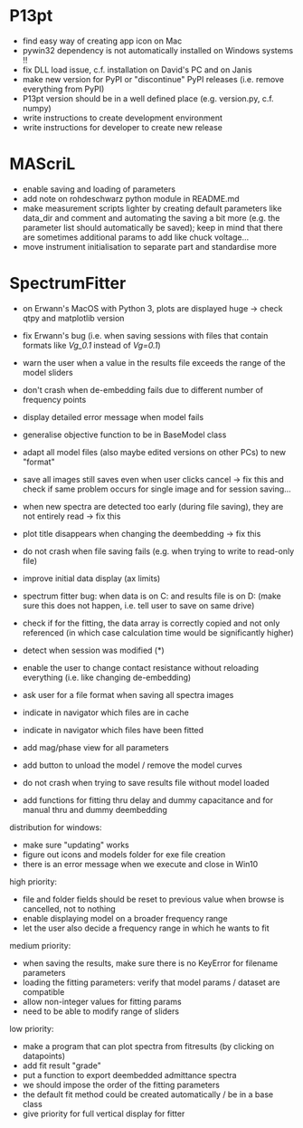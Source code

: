 P13pt
=====

- find easy way of creating app icon on Mac
- pywin32 dependency is not automatically installed on Windows systems !!
- fix DLL load issue, c.f. installation on David's PC and on Janis
- make new version for PyPI or "discontinue" PyPI releases (i.e. remove everything from PyPI)
- P13pt version should be in a well defined place (e.g. version.py, c.f. numpy)
- write instructions to create development environment
- write instructions for developer to create new release

MAScriL
=======

- enable saving and loading of parameters
- add note on rohdeschwarz python module in README.md
- make measurement scripts lighter by creating default parameters like data_dir and comment and automating the saving a bit more (e.g. the parameter list should automatically be saved); keep in mind that there are sometimes additional params to add like chuck voltage... 
- move instrument initialisation to separate part and standardise more

SpectrumFitter
==============

- on Erwann's MacOS with Python 3, plots are displayed huge -> check qtpy and matplotlib version

- fix Erwann's bug (i.e. when saving sessions with files that contain formats like _Vg_0.1_ instead of _Vg=0.1_)
- warn the user when a value in the results file exceeds the range of the model sliders
- don't crash when de-embedding fails due to different number of frequency points
- display detailed error message when model fails
- generalise objective function to be in BaseModel class
- adapt all model files (also maybe edited versions on other PCs) to new "format"
- save all images still saves even when user clicks cancel -> fix this and check if same problem occurs for single
  image and for session saving...
- when new spectra are detected too early (during file saving), they are not entirely read -> fix this
- plot title disappears when changing the deembedding -> fix this
- do not crash when file saving fails (e.g. when trying to write to read-only file)
- improve initial data display (ax limits)
- spectrum fitter bug: when data is on C: and results file is on D: (make sure this does not happen, i.e. tell user to
  save on same drive)
- check if for the fitting, the data array is correctly copied and not only referenced (in which case calculation time
  would be significantly higher)
- detect when session was modified (*)
- enable the user to change contact resistance without reloading everything (i.e. like changing de-embedding)
- ask user for a file format when saving all spectra images
- indicate in navigator which files are in cache
- indicate in navigator which files have been fitted
- add mag/phase view for all parameters
- add button to unload the model / remove the model curves
- do not crash when trying to save results file without model loaded
- add functions for fitting thru delay and dummy capacitance and for manual thru and dummy deembedding

distribution for windows:
- make sure "updating" works
- figure out icons and models folder for exe file creation
- there is an error message when we execute and close in Win10

high priority:
- file and folder fields should be reset to previous value when browse is cancelled, not to nothing
- enable displaying model on a broader frequency range
- let the user also decide a frequency range in which he wants to fit

medium priority:
- when saving the results, make sure there is no KeyError for filename parameters
- loading the fitting parameters: verify that model params / dataset are compatible
- allow non-integer values for fitting params
- need to be able to modify range of sliders

low priority:
- make a program that can plot spectra from fitresults (by clicking on datapoints)
- add fit result "grade"
- put a function to export deembedded admittance spectra
- we should impose the order of the fitting parameters
- the default fit method could be created automatically / be in a base class
- give priority for full vertical display for fitter
